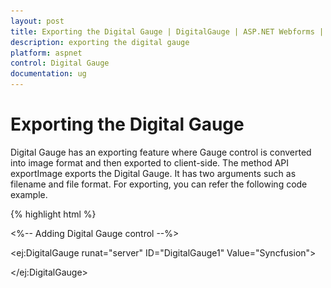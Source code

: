 ```yaml
---
layout: post
title: Exporting the Digital Gauge | DigitalGauge | ASP.NET Webforms | Syncfusion
description: exporting the digital gauge
platform: aspnet
control: Digital Gauge
documentation: ug
---
```


# Exporting the Digital Gauge

Digital Gauge has an exporting feature where Gauge control is converted into image format and then exported to client-side. The method API exportImage exports the Digital Gauge. It has two arguments such as filename and file format. For exporting, you can refer the following code example.


{% highlight html %}

<%-- Adding Digital Gauge control --%>

<ej:DigitalGauge runat="server" ID="DigitalGauge1" Value="Syncfusion">



</ej:DigitalGauge>

<script>

$("# DigitalGauge1").ejDigitalGauge("exportImage", "Digital", "PNG");

<script/>

{% endhighlight %}

Execute the above code examples to render the DigitalGauge as follows.



![](Exporting-the-Digital-Gauge_images/Exporting-the-Digital-Gauge_img1.png)

Digital Gauge control with Export functionality
{:.caption} 


